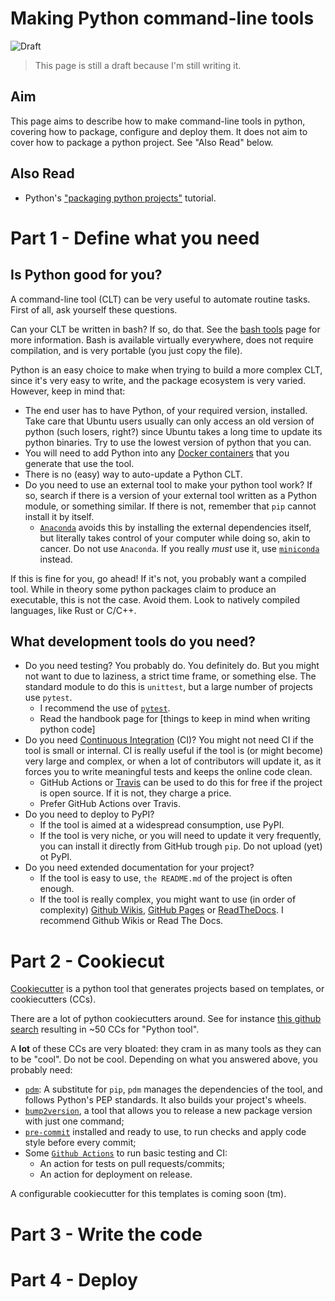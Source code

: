 # Making Python command-line tools
![Draft](https://img.shields.io/badge/status-draft-red)

> This page is still a draft because I'm still writing it.

## Aim
This page aims to describe how to make command-line tools in python, covering how to package, configure and deploy them. It does not aim to cover how to package a python project. See "Also Read" below.

## Also Read
- Python's ["packaging python projects"](https://packaging.python.org/en/latest/tutorials/packaging-projects/) tutorial.

# Part 1 - Define what you need

## Is Python good for you?
A command-line tool (CLT) can be very useful to automate routine tasks. First of all, ask yourself these questions.

Can your CLT be written in bash? If so, do that. See the [bash tools](./bash_tools.md) page for more information. Bash is available virtually everywhere, does not require compilation, and is very portable (you just copy the file).

Python is an easy choice to make when trying to build a more complex CLT, since it's very easy to write, and the package ecosystem is very varied. However, keep in mind that:
- The end user has to have Python, of your required version, installed. Take care that Ubuntu users usually can only access an old version of python (such losers, right?) since Ubuntu takes a long time to update its python binaries. Try to use the lowest version of python that you can.
- You will need to add Python into any [Docker containers](/handbook/containerizing.md) that you generate that use the tool.
- There is no (easy) way to auto-update a Python CLT.
- Do you need to use an external tool to make your python tool work? If so, search if there is a version of your external tool written as a Python module, or something similar. If there is not, remember that `pip` cannot install it by itself.
  - [`Anaconda`](https://www.anaconda.com/) avoids this by installing the external dependencies itself, but literally takes control of your computer while doing so, akin to cancer. Do not use `Anaconda`. If you really *must* use it, use [`miniconda`](https://docs.conda.io/en/latest/miniconda.html) instead.

If this is fine for you, go ahead! If it's not, you probably want a compiled tool. While in theory some python packages claim to produce an executable, this is not the case. Avoid them. Look to natively compiled languages, like Rust or C/C++.

## What development tools do you need?

- Do you need testing? You probably do. You definitely do. But you might not want to due to laziness, a strict time frame, or something else. The standard module to do this is `unittest`, but a large number of projects use `pytest`.
  - I recommend the use of [`pytest`](https://docs.pytest.org/en/latest/).
  - Read the handbook page for [things to keep in mind when writing python code]
- Do you need [Continuous Integration](https://docs.github.com/en/actions/automating-builds-and-tests/about-continuous-integration) (CI)? You might not need CI if the tool is small or internal. CI is really useful if the tool is (or might become) very large and complex, or when a lot of contributors will update it, as it forces you to write meaningful tests and keeps the online code clean.
  - GitHub Actions or [Travis](https://www.travis-ci.com/) can be used to do this for free if the project is open source. If it is not, they charge a price.
  - Prefer GitHub Actions over Travis.
- Do you need to deploy to PyPI?
  - If the tool is aimed at a widespread consumption, use PyPI.
  - If the tool is very niche, or you will need to update it very frequently, you can install it directly from GitHub trough `pip`. Do not upload (yet) ot PyPI.
- Do you need extended documentation for your project?
  - If the tool is easy to use, `the README.md` of the project is often enough.
  - If the tool is really complex, you might want to use (in order of complexity) [Github Wikis](https://docs.github.com/en/communities/documenting-your-project-with-wikis/about-wikis), [GitHub Pages](https://pages.github.com/) or [ReadTheDocs](https://readthedocs.org/). I recommend Github Wikis or Read The Docs.

# Part 2 - Cookiecut

[Cookiecutter](https://github.com/cookiecutter/cookiecutter) is a python tool that generates projects based on templates, or cookiecutters (CCs).

There are a lot of python cookiecutters around. See for instance [this github search](https://github.com/search?q=cookiecutter+python+tool&type=repositories) resulting in ~50 CCs for "Python tool".

A **lot** of these CCs are very bloated: they cram in as many tools as they can to be "cool". Do not be cool.
Depending on what you answered above, you probably need:
- [`pdm`](https://github.com/pdm-project/pdm): A substitute for `pip`, `pdm` manages the dependencies of the tool, and follows Python's PEP standards. It also builds your project's wheels.
- [`bump2version`](https://github.com/c4urself/bump2version), a tool that allows you to release a new package version with just one command;
- [`pre-commit`](https://pre-commit.com/) installed and ready to use, to run checks and apply code style before every commit;
- Some [`Github Actions`](https://github.com/features/actions) to run basic testing and CI:
  - An action for tests on pull requests/commits;
  - An action for deployment on release.

A configurable cookiecutter for this templates is coming soon (tm).

# Part 3 - Write the code


# Part 4 - Deploy

